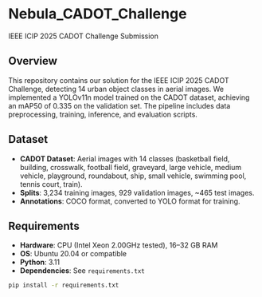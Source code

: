 # Nebula_CADOT_Challenge
IEEE ICIP 2025 CADOT Challenge Submission

## Overview
This repository contains our solution for the IEEE ICIP 2025 CADOT Challenge, detecting 14 urban object classes in aerial images. We implemented a YOLOv11n model trained on the CADOT dataset, achieving an mAP50 of 0.335 on the validation set. The pipeline includes data preprocessing, training, inference, and evaluation scripts.

## Dataset
- **CADOT Dataset**: Aerial images with 14 classes (basketball field, building, crosswalk, football field, graveyard, large vehicle, medium vehicle, playground, roundabout, ship, small vehicle, swimming pool, tennis court, train).
- **Splits**: 3,234 training images, 929 validation images, ~465 test images.
- **Annotations**: COCO format, converted to YOLO format for training.

## Requirements
- **Hardware**: CPU (Intel Xeon 2.00GHz tested), 16–32 GB RAM
- **OS**: Ubuntu 20.04 or compatible
- **Python**: 3.11
- **Dependencies**: See `requirements.txt`

```bash
pip install -r requirements.txt
